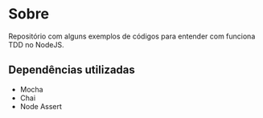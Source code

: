 # Sobre
Repositório com alguns exemplos de códigos para entender com funciona TDD no NodeJS.

## Dependências utilizadas
- Mocha
- Chai
- Node Assert
